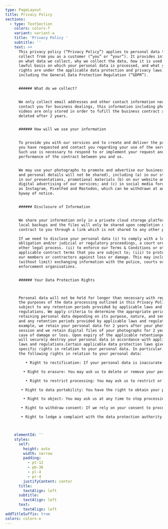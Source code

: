 ```yaml
---
type: PageLayout
title: Privacy Policy
sections:
  - type: TextSection
    colors: colors-f
    variant: variant-a
    title: 'Privacy Policy '
    subtitle: ''
    text: >+
      This privacy policy (“Privacy Policy”) applies to personal data that we
      collect from you as a customer (“you” or “your”). It provides information
      on what data we collect, why we collect the data, how it is used and the
      lawful basis on which your personal data is processed, and what your
      rights are under the applicable data protection and privacy laws,
      including the General Data Protection Regulation (“GDPR”).


      ###### What do we collect?


      We only collect email addresses and other contact information necessary to
      contact you for business dealings, this information including photos and
      videos are only stored in order to fufill the business contract and is
      deleted after 2 years.


      ###### How will we use your information


      To provide you with our services and to create and deliver the products
      you have requested and contact you regarding your use of the services.
      Such use is necessary to respond to or implement your request and for the
      performance of the contract between you and us.


      We may use your photographs to promote and advertise our business (names
      and personal details will not be shared), including (a) in our studio and
      in our presentations, promotional materials (b) on our website and other
      digital advertising of our services; and (c) in social media forums such
      as Instagram, PixelFed and Mastodon, which can be withdrawn at any time
      byway of notice.


      ###### Disclosure of Information


      We share your information only in a private cloud storage platform with no
      local backups and the files will only be shared upon completion of the
      contract to you through a link which is not shared to any other parties.

      If we need to disclose your personal data (i) to comply with a legal
      obligation and/or judicial or regulatory proceedings, a court order or
      other legal process. (ii) to enforce our Terms & Conditions or other
      applicable contract terms that you are subject to; (iii) to protect us,
      our members or contractors against loss or damage. This may include
      (without limit) exchanging information with the police, courts or law
      enforcement organisations.


      ###### Your Data Protection Rights



      Personal data will not be held for longer than necessary with regard to
      the purposes of the data processing outlined in this Privacy Policy,
      subject to any retention periods provided by applicable laws and
      regulations. We apply criteria to determine the appropriate periods for
      retaining personal data depending on its purpose, nature, and sensitivity
      and any retention periods provided by applicable laws and regulations. For
      example, we retain your personal data for 2 years after your photography
      session and we retain digital files of your photographs for 2 years in
      case of damage or loss. Upon expiry of the applicable retentionperiod we
      will securely destroy your personal data in accordance with applicable
      laws and regulations.Certain applicable data protection laws give you
      specific rights in relation to your personal data. In particular, you have
      the following rights in relation to your personal data:

         • Right to rectification: If your personal data is inaccurate or incomplete, you are entitled to ask that we correct or complete it. If we shared your personal data with others, we will tell them about the correction where possible.  

        • Right to erasure: You may ask us to delete or remove your personal data, such as where our legal basis for the processing is your consent and you withdraw consent. We may continue processing personal data where this is necessary for a legitimate interest in doing so, as described in this Privacy Policy. 

         • Right to restrict processing: You may ask us to restrict or ‘block’ the processing of your personal data in certain circumstances, such as where you contest the accuracy of the data or object to us processing it. We will tell you before we lift any restriction on processing.   

       • Right to data portability: You have the right to obtain your personal data from us that you consented to give us or that was provided to us as necessary in connection with our contract with you. We will give you your personal data in a structured, commonly used and machine-readable format. You may reuse it elsewhere.  

        • Right to object: You may ask us at any time to stop processing your personal data on grounds relating to your particular situation, and we will do so: If we are relying on a legitimate interest to process your personal data -- unless we demonstrate compelling legitimate grounds for the processing or If we are processing your personal data for direct marketing.   

       • Right to withdraw consent: If we rely on your consent to process your personal data, you have the right to withdraw that consent at any time. This will not affect the lawfulness of processing of your data before we received notice that you wished to withdraw your consent.   

       • Right to lodge a complaint with the data protection authority: If you have a concern about our privacy practices, including the way we handled your personal data, you can report it to the UK data protection authority (the Information Commissioner’s Office or ICO), or, as the case may be, any other competent data protection authority of an EU member state that is authorised to hear those concerns.If you wish to exercise any of these rights please contact us as described in the “Contact us” section. We may also need to ask you for further information to verify your identity before we can respond to any request.



    elementId: ''
    styles:
      self:
        height: auto
        width: narrow
        padding:
          - pt-12
          - pb-36
          - pl-4
          - pr-4
        justifyContent: center
      title:
        textAlign: left
      subtitle:
        textAlign: left
      text:
        textAlign: left
addTitleSuffix: true
colors: colors-e
---
```

